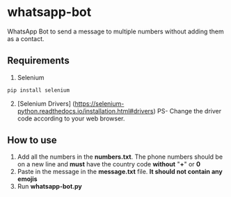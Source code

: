 # whatsapp-bot
WhatsApp Bot to send a message to multiple numbers without adding them as a contact.

## Requirements
1. Selenium
```python
pip install selenium
```
2. [Selenium Drivers] (https://selenium-python.readthedocs.io/installation.html#drivers)
PS- Change the driver code according to your web browser.

## How to use
1. Add all the numbers in the **numbers.txt**.
  The phone numbers should be on a new line and **must** have the country code **without** "**+**" or **0**
2. Paste in the message in the **message.txt** file. 
    **It should not contain any emojis**
3. Run **whatsapp-bot.py**
